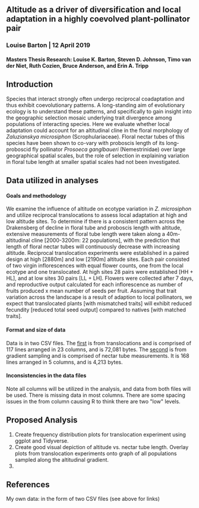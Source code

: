﻿## Altitude as a driver  of diversification and local adaptation in a highly coevolved plant-pollinator pair 

### Louise Barton  |  12 April 2019
#### Masters Thesis Research: Louise K. Barton, Steven D. Johnson, Timo van der Niet, Ruth Cozien, Bruce Anderson, and Erin A. Tripp 

## Introduction
Species that interact strongly often undergo reciprocal coadaptation and thus exhibit coevolutionary patterns. A long-standing aim of evolutionary ecology is to understand these patterns, and specifically to gain insight into the geographic selection mosaic underlying trait divergence among populations of interacting species.  Here we evaluate whether local adaptation could account for an altitudinal cline in the floral morphology of *Zaluzianskya microsiphon* (Scrophulariaceae).  Floral nectar tubes of this species have been shown to co-vary with proboscis length of its long-proboscid fly pollinator *Prosoeca ganglbaueri* (Nemestrinidae) over large geographical spatial scales, but the role of selection in explaining variation in floral tube length at smaller spatial scales had not been investigated.

## Data utilized in analyses 
#### Goals and methodology 
We examine the influence of altitude on ecotype variation in *Z. microsiphon* and utilize reciprocal translocations to assess local adaptation at high and low altitude sites. To determine if there is a consistent pattern across the Drakensberg of decline in floral tube and proboscis length with altitude, extensive measurements of floral tube length were taken along a 40m-altitudinal cline [2000-3200m: 22 populations], with the prediction that length of floral nectar tubes will continuously decrease with increasing altitude.  Reciprocal translocation experiments were established in a paired design at high [2880m] and low [2190m] altitude sites. Each pair consisted of two virgin inflorescences with equal flower counts, one from the local ecotype and one translocated. At high sites 28 pairs were established [HH + HL], and at low sites 30 pairs [LL + LH].  Flowers were collected after 7 days, and reproductive output calculated for each inflorescence as number of fruits produced x mean number of seeds per fruit. Assuming that trait variation across the landscape is a result of adaption to local pollinators, we expect that translocated plants [with mismatched traits] will exhibit reduced fecundity [reduced total seed output] compared to natives [with matched traits].

#### Format and size of data 
Data is in two CSV files. The [first](DATA.xlsx) is from translocations and is comprised of 117 lines arranged in 23 columns, and is 72,081 bytes.  The [second](tubelength.csv) is from gradient sampling and is comprised of nectar tube measurements. It is 168 lines arranged in 5 columns, and is 4,213 bytes. 

#### Inconsistencies in the data files 
Note all columns will be utilized in the analysis, and data from both files will be used. There is missing data in most columns. There are some spacing issues in the from column causing R to think there are two "low" levels. 

## Proposed Analysis 
1. Create frequency distribution plots for translocation experiment using ggplot and Tidyverse. 
2.  Create good visual depiction of altitude vs. nectar tube length. Overlay plots from translocation experiments onto graph of all populations sampled along the altitudinal gradient. 
3. 

## References 
My own data: in the form of two CSV files (see above for links)



